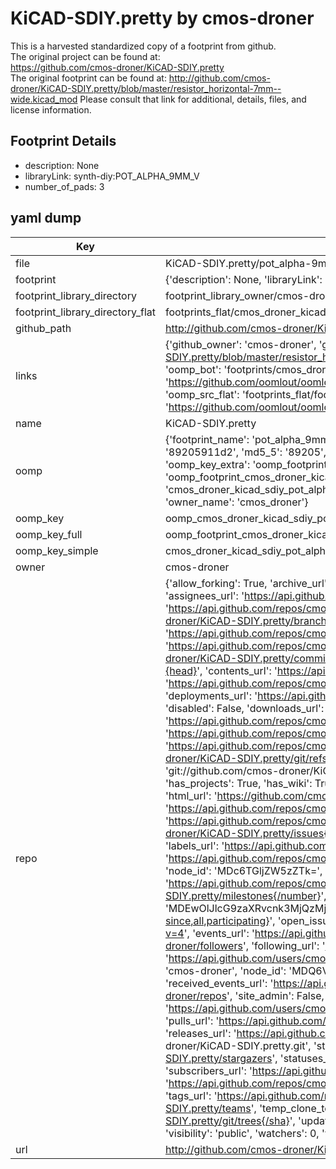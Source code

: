 # KiCAD-SDIY.pretty by cmos-droner  
This is a harvested standardized copy of a footprint from github.  
The original project can be found at:  
https://github.com/cmos-droner/KiCAD-SDIY.pretty  
The original footprint can be found at:
http://github.com/cmos-droner/KiCAD-SDIY.pretty/blob/master/resistor_horizontal-7mm--wide.kicad_mod
Please consult that link for additional, details, files, and license information.  
## Footprint Details
* description: None  
* libraryLink: synth-diy:POT_ALPHA_9MM_V  
* number_of_pads: 3  
## yaml dump  
| Key | Value |  
| --- | --- |  
| file | KiCAD-SDIY.pretty/pot_alpha-9mm--holes_only.kicad_mod |  
| footprint | {'description': None, 'libraryLink': 'synth-diy:POT_ALPHA_9MM_V', 'number_of_pads': 3} |  
| footprint_library_directory | footprint_library_owner/cmos-droner_KiCAD-SDIY.pretty |  
| footprint_library_directory_flat | footprints_flat/cmos_droner_kicad_sdiy_pot_alpha_9mm_holes_only/working |  
| github_path | http://github.com/cmos-droner/KiCAD-SDIY.pretty/blob/master/pot_alpha-9mm--holes_only.kicad_mod |  
| links | {'github_owner': 'cmos-droner', 'github_repo_name': 'KiCAD-SDIY.pretty', 'github_src': 'http://github.com/cmos-droner/KiCAD-SDIY.pretty/blob/master/resistor_horizontal-7mm--wide.kicad_mod', 'github_src_repo': 'https://github.com/cmos-droner/KiCAD-SDIY.pretty', 'oomp_bot': 'footprints/cmos_droner_kicad_sdiy_pot_alpha_9mm_holes_only/working', 'oomp_bot_github': 'https://github.com/oomlout/oomlout_oomp_footprint_bot/tree/main/footprints/cmos_droner_kicad_sdiy_pot_alpha_9mm_holes_only/working', 'oomp_src_flat': 'footprints_flat/footprints_flat/cmos_droner_kicad_sdiy_pot_alpha_9mm_holes_only/working', 'oomp_src_flat_github': 'https://github.com/oomlout/oomlout_oomp_footprint_src/tree/main/footprints_flat/cmos_droner_kicad_sdiy_pot_alpha_9mm_holes_only/working'} |  
| name | KiCAD-SDIY.pretty |  
| oomp | {'footprint_name': 'pot_alpha_9mm_holes_only', 'library_name': 'kicad_sdiy', 'md5': '89205911d230c85c6a606855a1d0949a', 'md5_10': '89205911d2', 'md5_5': '89205', 'md5_6': '892059', 'oomp_key': 'oomp_cmos_droner_kicad_sdiy_pot_alpha_9mm_holes_only', 'oomp_key_extra': 'oomp_footprint_cmos_droner_kicad_sdiy_pot_alpha_9mm_holes_only', 'oomp_key_full': 'oomp_footprint_cmos_droner_kicad_sdiy_pot_alpha_9mm_holes_only_892059', 'oomp_key_simple': 'cmos_droner_kicad_sdiy_pot_alpha_9mm_holes_only', 'original_filename': 'KiCAD-SDIY.pretty/pot_alpha-9mm--holes_only.kicad_mod', 'owner_name': 'cmos_droner'} |  
| oomp_key | oomp_cmos_droner_kicad_sdiy_pot_alpha_9mm_holes_only |  
| oomp_key_full | oomp_footprint_cmos_droner_kicad_sdiy_pot_alpha_9mm_holes_only |  
| oomp_key_simple | cmos_droner_kicad_sdiy_pot_alpha_9mm_holes_only |  
| owner | cmos-droner |  
| repo | {'allow_forking': True, 'archive_url': 'https://api.github.com/repos/cmos-droner/KiCAD-SDIY.pretty/{archive_format}{/ref}', 'archived': False, 'assignees_url': 'https://api.github.com/repos/cmos-droner/KiCAD-SDIY.pretty/assignees{/user}', 'blobs_url': 'https://api.github.com/repos/cmos-droner/KiCAD-SDIY.pretty/git/blobs{/sha}', 'branches_url': 'https://api.github.com/repos/cmos-droner/KiCAD-SDIY.pretty/branches{/branch}', 'clone_url': 'https://github.com/cmos-droner/KiCAD-SDIY.pretty.git', 'collaborators_url': 'https://api.github.com/repos/cmos-droner/KiCAD-SDIY.pretty/collaborators{/collaborator}', 'comments_url': 'https://api.github.com/repos/cmos-droner/KiCAD-SDIY.pretty/comments{/number}', 'commits_url': 'https://api.github.com/repos/cmos-droner/KiCAD-SDIY.pretty/commits{/sha}', 'compare_url': 'https://api.github.com/repos/cmos-droner/KiCAD-SDIY.pretty/compare/{base}...{head}', 'contents_url': 'https://api.github.com/repos/cmos-droner/KiCAD-SDIY.pretty/contents/{+path}', 'contributors_url': 'https://api.github.com/repos/cmos-droner/KiCAD-SDIY.pretty/contributors', 'created_at': '2016-10-31T12:02:38Z', 'default_branch': 'master', 'deployments_url': 'https://api.github.com/repos/cmos-droner/KiCAD-SDIY.pretty/deployments', 'description': 'KiCad files for SDIY-parts', 'disabled': False, 'downloads_url': 'https://api.github.com/repos/cmos-droner/KiCAD-SDIY.pretty/downloads', 'events_url': 'https://api.github.com/repos/cmos-droner/KiCAD-SDIY.pretty/events', 'fork': False, 'forks': 0, 'forks_count': 0, 'forks_url': 'https://api.github.com/repos/cmos-droner/KiCAD-SDIY.pretty/forks', 'full_name': 'cmos-droner/KiCAD-SDIY.pretty', 'git_commits_url': 'https://api.github.com/repos/cmos-droner/KiCAD-SDIY.pretty/git/commits{/sha}', 'git_refs_url': 'https://api.github.com/repos/cmos-droner/KiCAD-SDIY.pretty/git/refs{/sha}', 'git_tags_url': 'https://api.github.com/repos/cmos-droner/KiCAD-SDIY.pretty/git/tags{/sha}', 'git_url': 'git://github.com/cmos-droner/KiCAD-SDIY.pretty.git', 'has_discussions': False, 'has_downloads': True, 'has_issues': True, 'has_pages': False, 'has_projects': True, 'has_wiki': True, 'homepage': None, 'hooks_url': 'https://api.github.com/repos/cmos-droner/KiCAD-SDIY.pretty/hooks', 'html_url': 'https://github.com/cmos-droner/KiCAD-SDIY.pretty', 'id': 72432454, 'is_template': False, 'issue_comment_url': 'https://api.github.com/repos/cmos-droner/KiCAD-SDIY.pretty/issues/comments{/number}', 'issue_events_url': 'https://api.github.com/repos/cmos-droner/KiCAD-SDIY.pretty/issues/events{/number}', 'issues_url': 'https://api.github.com/repos/cmos-droner/KiCAD-SDIY.pretty/issues{/number}', 'keys_url': 'https://api.github.com/repos/cmos-droner/KiCAD-SDIY.pretty/keys{/key_id}', 'labels_url': 'https://api.github.com/repos/cmos-droner/KiCAD-SDIY.pretty/labels{/name}', 'language': None, 'languages_url': 'https://api.github.com/repos/cmos-droner/KiCAD-SDIY.pretty/languages', 'license': {'key': 'gpl-3.0', 'name': 'GNU General Public License v3.0', 'node_id': 'MDc6TGljZW5zZTk=', 'spdx_id': 'GPL-3.0', 'url': 'https://api.github.com/licenses/gpl-3.0'}, 'merges_url': 'https://api.github.com/repos/cmos-droner/KiCAD-SDIY.pretty/merges', 'milestones_url': 'https://api.github.com/repos/cmos-droner/KiCAD-SDIY.pretty/milestones{/number}', 'mirror_url': None, 'name': 'KiCAD-SDIY.pretty', 'network_count': 0, 'node_id': 'MDEwOlJlcG9zaXRvcnk3MjQzMjQ1NA==', 'notifications_url': 'https://api.github.com/repos/cmos-droner/KiCAD-SDIY.pretty/notifications{?since,all,participating}', 'open_issues': 0, 'open_issues_count': 0, 'owner': {'avatar_url': 'https://avatars.githubusercontent.com/u/36418055?v=4', 'events_url': 'https://api.github.com/users/cmos-droner/events{/privacy}', 'followers_url': 'https://api.github.com/users/cmos-droner/followers', 'following_url': 'https://api.github.com/users/cmos-droner/following{/other_user}', 'gists_url': 'https://api.github.com/users/cmos-droner/gists{/gist_id}', 'gravatar_id': '', 'html_url': 'https://github.com/cmos-droner', 'id': 36418055, 'login': 'cmos-droner', 'node_id': 'MDQ6VXNlcjM2NDE4MDU1', 'organizations_url': 'https://api.github.com/users/cmos-droner/orgs', 'received_events_url': 'https://api.github.com/users/cmos-droner/received_events', 'repos_url': 'https://api.github.com/users/cmos-droner/repos', 'site_admin': False, 'starred_url': 'https://api.github.com/users/cmos-droner/starred{/owner}{/repo}', 'subscriptions_url': 'https://api.github.com/users/cmos-droner/subscriptions', 'type': 'User', 'url': 'https://api.github.com/users/cmos-droner'}, 'private': False, 'pulls_url': 'https://api.github.com/repos/cmos-droner/KiCAD-SDIY.pretty/pulls{/number}', 'pushed_at': '2016-10-31T12:36:32Z', 'releases_url': 'https://api.github.com/repos/cmos-droner/KiCAD-SDIY.pretty/releases{/id}', 'size': 16, 'ssh_url': 'git@github.com:cmos-droner/KiCAD-SDIY.pretty.git', 'stargazers_count': 0, 'stargazers_url': 'https://api.github.com/repos/cmos-droner/KiCAD-SDIY.pretty/stargazers', 'statuses_url': 'https://api.github.com/repos/cmos-droner/KiCAD-SDIY.pretty/statuses/{sha}', 'subscribers_count': 1, 'subscribers_url': 'https://api.github.com/repos/cmos-droner/KiCAD-SDIY.pretty/subscribers', 'subscription_url': 'https://api.github.com/repos/cmos-droner/KiCAD-SDIY.pretty/subscription', 'svn_url': 'https://github.com/cmos-droner/KiCAD-SDIY.pretty', 'tags_url': 'https://api.github.com/repos/cmos-droner/KiCAD-SDIY.pretty/tags', 'teams_url': 'https://api.github.com/repos/cmos-droner/KiCAD-SDIY.pretty/teams', 'temp_clone_token': None, 'topics': [], 'trees_url': 'https://api.github.com/repos/cmos-droner/KiCAD-SDIY.pretty/git/trees{/sha}', 'updated_at': '2018-02-12T17:46:00Z', 'url': 'https://api.github.com/repos/cmos-droner/KiCAD-SDIY.pretty', 'visibility': 'public', 'watchers': 0, 'watchers_count': 0, 'web_commit_signoff_required': False} |  
| url | http://github.com/cmos-droner/KiCAD-SDIY.pretty |  

